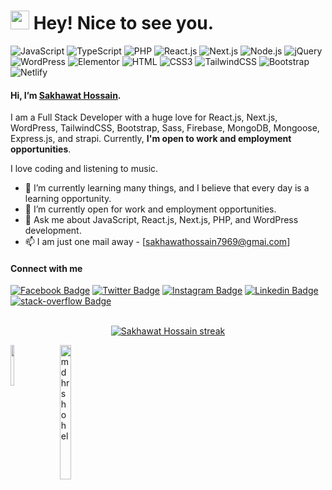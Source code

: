 <h1><img src="https://emojis.slackmojis.com/emojis/images/1531849430/4246/blob-sunglasses.gif?1531849430" width="30"/> Hey! Nice to see you.</h1>

![JavaScript](https://img.shields.io/badge/JavaScript-F7DF1E?style=flat-square&logo=javascript&logoColor=black)
![TypeScript](https://img.shields.io/badge/TypeScript-007ACC?style=flat-square&logo=typescript&logoColor=white)
![PHP](https://img.shields.io/badge/PHP-777BB4?style=flat-square&logo=php&logoColor=white)
![React.js](https://img.shields.io/badge/React.js-0081CB?style=flat-square&logo=react&logoColor=61DAFB)
![Next.js](https://img.shields.io/badge/Next.js-000000?style=flat-square&logo=next.js&logoColor=white)
![Node.js](https://img.shields.io/badge/Node.js-43853D?style=flat-square&logo=node.js&logoColor=white)
![jQuery](https://img.shields.io/badge/jQuery-0769AD?style=flat-square&logo=jquery&logoColor=white)
![WordPress](https://img.shields.io/badge/Wordpress-21759B?style=flat-square&logo=wordpress&logoColor=white)
![Elementor](https://img.shields.io/badge/Elementor-9146FF?style=flat-square&logo=elementor&logoColor=white)
![HTML](https://img.shields.io/badge/HTML5-E34F26?style=flat-square&logo=html5&logoColor=white)
![CSS3](https://img.shields.io/badge/CSS3-1572B6?style=flat-square&logo=css3&logoColor=white)
![TailwindCSS](https://img.shields.io/badge/Tailwind_CSS-38B2AC?style=flat-square&logo=tailwind-css&logoColor=white)
![Bootstrap](https://img.shields.io/badge/Bootstrap-563D7C?style=flat-square&logo=bootstrap&logoColor=white)
![Netlify](https://img.shields.io/badge/Netlify-00C7B7?style=flat-square&logo=netlify&logoColor=white)

####  Hi, I’m [Sakhawat Hossain](https://drive.google.com/file/d/1BzpVoR3OadSYNQVzQEF8bMCx-N44GBnI/view).
I am a Full Stack Developer with a huge love for React.js, Next.js, WordPress, TailwindCSS, Bootstrap, Sass, Firebase, MongoDB, Mongoose, Express.js, and strapi. Currently, **I'm open to work and employment opportunities**.

I love coding and listening to music.

- 🌱 I’m currently learning many things, and I believe that every day is a learning opportunity.
- 👯 I’m currently open for work and employment opportunities.
- 💬 Ask me about JavaScript, React.js, Next.js, PHP, and WordPress development.
- 📫 I am just one mail away - [sakhawathossain7969@gmai.com]

#### Connect with me

[![Facebook Badge](https://img.shields.io/badge/Facebook-1877F2?style=for-the-badge&logo=facebook&logoColor=white)](https://facebook.com/shshakib2001)
[![Twitter Badge](https://img.shields.io/badge/Twitter-1DA1F2?style=for-the-badge&logo=twitter&logoColor=white)](https://twitter.com/imshshakib)
[![Instagram Badge](https://img.shields.io/badge/Instagram-E4405F?style=for-the-badge&logo=instagram&logoColor=white)](https://instagram.com/shshakib2001)
[![Linkedin Badge](https://img.shields.io/badge/LinkedIn-0077B5?style=for-the-badge&logo=linkedin&logoColor=white)](https://www.linkedin.com/in/shjsdev)
[![stack-overflow Badge](https://img.shields.io/badge/stack%20overflow-FE7A16?logo=stack-overflow&logoColor=white&style=for-the-badge)](https://stackoverflow.com/users/15192019/sakhawat-hossain)
<br />
<br />

<p align="center">
<a href="https://github.com/sakhawat9/github-readme-streak-stats">
<img title="🔥 Get streak stats for your profile at git.io/streak-stats" alt="Sakhawat Hossain streak" src="https://github-readme-streak-stats.herokuapp.com/?user=sakhawat9&theme=black-ice&hide_border=true&stroke=0000&background=060A0CD0"/></a>

</p>

<div style="display: flex">
<a href="https://github.com/sakhawat9/github-readme-stats">
  <img width="55%" lign="center" src="https://github-readme-stats.vercel.app/api?username=sakhawat9&theme=github_dark&show_icons=true)](https://github.com/preetiParyani/github-readme-stats)" />
</a>
<a href="https://github.com/sakhawat9/convoychat">
  <img width="42%" height="215px" align="right" src="https://github-readme-stats.vercel.app/api/top-langs?username=sakhawat9&show_icons=true&locale=en&layout=compact&theme=github_dark" alt="mdhrshohel" />
</a>
</div>
